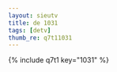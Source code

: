 ```yaml
--- 
layout: sieutv
title: de 1031
tags: [detv]
thumb_re: q7t11031
---
```

{% include q7t1 key="1031" %} 
